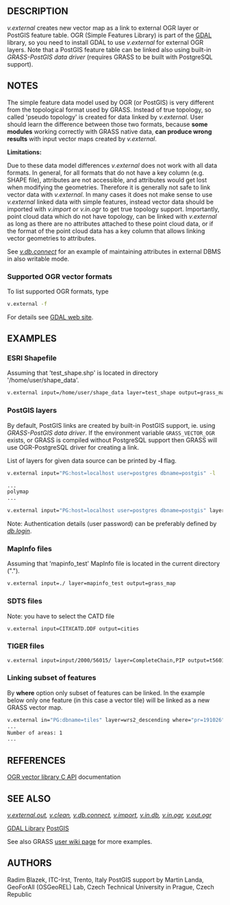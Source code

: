 ## DESCRIPTION

*v.external* creates new vector map as a link to external OGR layer or
PostGIS feature table. OGR (Simple Features Library) is part of the
[GDAL](https://gdal.org) library, so you need to install GDAL to use
*v.external* for external OGR layers. Note that a PostGIS feature table
can be linked also using built-in *GRASS-PostGIS data driver* (requires
GRASS to be built with PostgreSQL support).

## NOTES

The simple feature data model used by OGR (or PostGIS) is very different
from the topological format used by GRASS. Instead of true topology, so
called 'pseudo topology' is created for data linked by *v.external*.
User should learn the difference between those two formats, because
**some modules** working correctly with GRASS native data, **can produce
wrong results** with input vector maps created by *v.external*.

**Limitations:**

Due to these data model differences *v.external* does not work with all
data formats. In general, for all formats that do not have a key column
(e.g. SHAPE file), attributes are not accessible, and attributes would
get lost when modifying the geometries. Therefore it is generally not
safe to link vector data with *v.external*. In many cases it does not
make sense to use *v.external* linked data with simple features, instead
vector data should be imported with *v.import* or *v.in.ogr* to get true
topology support. Importantly, point cloud data which do not have
topology, can be linked with *v.external* as long as there are no
attributes attached to these point cloud data, or if the format of the
point cloud data has a key column that allows linking vector geometries
to attributes.

See *[v.db.connect](v.db.connect.md)* for an example of maintaining
attributes in external DBMS in also writable mode.

### Supported OGR vector formats

To list supported OGR formats, type

```bash
v.external -f
```

For details see [GDAL web
site](https://gdal.org/en/stable/drivers/vector/).

## EXAMPLES

### ESRI Shapefile

Assuming that 'test_shape.shp' is located in directory
'/home/user/shape_data'.

```bash
v.external input=/home/user/shape_data layer=test_shape output=grass_map
```

### PostGIS layers

By default, PostGIS links are created by built-in PostGIS support, ie.
using *GRASS-PostGIS data driver*. If the environment variable
`GRASS_VECTOR_OGR` exists, or GRASS is compiled without PostgreSQL
support then GRASS will use OGR-PostgreSQL driver for creating a link.

List of layers for given data source can be printed by **-l** flag.

```bash
v.external input="PG:host=localhost user=postgres dbname=postgis" -l

...
polymap
...
```

```bash
v.external input="PG:host=localhost user=postgres dbname=postgis" layer=polymap
```

Note: Authentication details (user password) can be preferably defined
by *[db.login](db.login.md)*.

### MapInfo files

Assuming that 'mapinfo_test' MapInfo file is located in the current
directory (".").

```bash
v.external input=./ layer=mapinfo_test output=grass_map
```

### SDTS files

Note: you have to select the CATD file

```bash
v.external input=CITXCATD.DDF output=cities
```

### TIGER files

```bash
v.external input=input/2000/56015/ layer=CompleteChain,PIP output=t56015_all
```

### Linking subset of features

By **where** option only subset of features can be linked. In the
example below only one feature (in this case a vector tile) will be
linked as a new GRASS vector map.

```bash
v.external in="PG:dbname=tiles" layer=wrs2_descending where="pr=191026"
...
Number of areas: 1
...
```

## REFERENCES

[OGR vector library C API](https://gdal.org/en/stable/api/)
documentation

## SEE ALSO

*[v.external.out](v.external.out.md), [v.clean](v.clean.md),
[v.db.connect](v.db.connect.md), [v.import](v.import.md),
[v.in.db](v.in.db.md), [v.in.ogr](v.in.ogr.md),
[v.out.ogr](v.out.ogr.md)*

[GDAL Library](https://gdal.org/)
[PostGIS](https://postgis.net/)

See also GRASS [user wiki
page](https://grasswiki.osgeo.org/wiki/Working_with_external_data_in_GRASS_7)
for more examples.

## AUTHORS

Radim Blazek, ITC-Irst, Trento, Italy
PostGIS support by Martin Landa, GeoForAll (OSGeoREL) Lab, Czech
Technical University in Prague, Czech Republic

